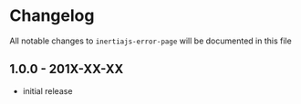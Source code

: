# Changelog

All notable changes to `inertiajs-error-page` will be documented in this file

## 1.0.0 - 201X-XX-XX

- initial release
